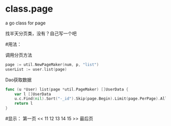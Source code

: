 class.page
==========

a go class for page 

找半天分页类，没有？自己写一个吧

#用法：

调用分页方法
```go
page := util.NewPageMaker(num, p, "list")
userList := user.list(page)
```
Dao获取数据
```go
func (u *User) list(page *util.PageMaker) []UserData {
    var l []UserData
    u.c.Find(nil).Sort("-_id").Skip(page.Begin).Limit(page.PerPage).All(&l)
    return l
}
```


#显示：
第一页 << 11 12 13 14 15 >> 最后页
